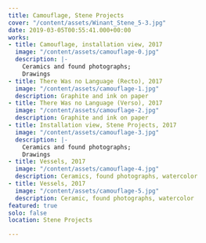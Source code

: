 ```yaml
---
title: Camouflage, Stene Projects
cover: "/content/assets/Winant_Stene_5-3.jpg"
date: 2019-03-05T00:55:41.000+00:00
works:
- title: Camouflage, installation view, 2017
  image: "/content/assets/camouflage-0.jpg"
  description: |-
    Ceramics and found photographs;
    Drawings
- title: There Was no Language (Recto), 2017
  image: "/content/assets/camouflage-1.jpg"
  description: Graphite and ink on paper
- title: There Was no Language (Verso), 2017
  image: "/content/assets/camouflage-2.jpg"
  description: Graphite and ink on paper
- title: Installation view, Stene Projects, 2017
  image: "/content/assets/camouflage-3.jpg"
  description: |-
    Ceramics and found photographs;
    Drawings
- title: Vessels, 2017
  image: "/content/assets/camouflage-4.jpg"
  description: Ceramics, found photographs, watercolor
- title: Vessels, 2017
  image: "/content/assets/camouflage-5.jpg"
  description: Ceramic, found photographs, watercolor
featured: true
solo: false
location: Stene Projects

---
```

